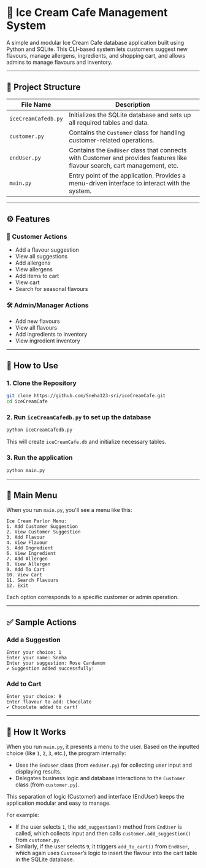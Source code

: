 
# 🍦 Ice Cream Cafe Management System

A simple and modular Ice Cream Cafe database application built using Python and SQLite. This CLI-based system lets customers suggest new flavours, manage allergens, ingredients, and shopping cart, and allows admins to manage flavours and inventory.

---

## 📁 Project Structure

| File Name           | Description                                                                 |
|---------------------|-----------------------------------------------------------------------------|
| `iceCreamCafedb.py` | Initializes the SQLite database and sets up all required tables and data.   |
| `customer.py`       | Contains the `Customer` class for handling customer-related operations.     |
| `endUser.py`        | Contains the `EndUser` class that connects with Customer and provides features like flavour search, cart management, etc. |
| `main.py`           | Entry point of the application. Provides a menu-driven interface to interact with the system. |

---

## ⚙️ Features

### 🧑 Customer Actions
- Add a flavour suggestion
- View all suggestions
- Add allergens
- View allergens
- Add items to cart
- View cart
- Search for seasonal flavours

### 🛠️ Admin/Manager Actions
- Add new flavours
- View all flavours
- Add ingredients to inventory
- View ingredient inventory

---

## 🧪 How to Use

### 1. Clone the Repository
```bash
git clone https://github.com/Sneha123-sri/iceCreamCafe.git
cd iceCreamCafe
```

### 2. Run `iceCreamCafedb.py` to set up the database
```bash
python iceCreamCafedb.py
```

This will create `iceCreamCafe.db` and initialize necessary tables.

### 3. Run the application
```bash
python main.py
```

---

## 🧾 Main Menu

When you run `main.py`, you'll see a menu like this:

```
Ice Cream Parlor Menu:
1. Add Customer Suggestion
2. View Customer Suggestion
3. Add Flavour
4. View Flavour
5. Add Ingredient
6. View Ingredient
7. Add Allergen
8. View Allergen
9. Add To Cart
10. View Cart
11. Search Flavours
12. Exit
```

Each option corresponds to a specific customer or admin operation.

---

## ✅ Sample Actions

### Add a Suggestion
```
Enter your choice: 1
Enter your name: Sneha
Enter your suggestion: Rose Cardamom
✔ Suggestion added successfully!
```

### Add to Cart
```
Enter your choice: 9
Enter flavour to add: Chocolate
✔ Chocolate added to cart!
```

---

## 📌 How It Works

When you run `main.py`, it presents a menu to the user. Based on the inputted choice (like `1`, `2`, `3`, etc.), the program internally:

- Uses the `EndUser` class (from `endUser.py`) for collecting user input and displaying results.
- Delegates business logic and database interactions to the `Customer` class (from `customer.py`).

This separation of logic (Customer) and interface (EndUser) keeps the application modular and easy to manage.

For example:
- If the user selects `1`, the `add_suggestion()` method from `EndUser` is called, which collects input and then calls `customer.add_suggestion()` from `customer.py`.
- Similarly, if the user selects `9`, it triggers `add_to_cart()` from `EndUser`, which again uses `Customer`’s logic to insert the flavour into the cart table in the SQLite database.

